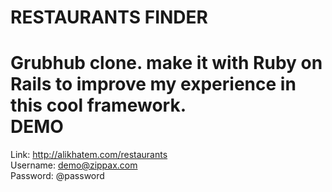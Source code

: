 RESTAURANTS FINDER
===============
Grubhub clone. make it with Ruby on Rails to improve my experience in this cool framework.
<br />
DEMO
===============
Link: http://alikhatem.com/restaurants
<br />
Username: demo@zippax.com
<br />
Password: @password
